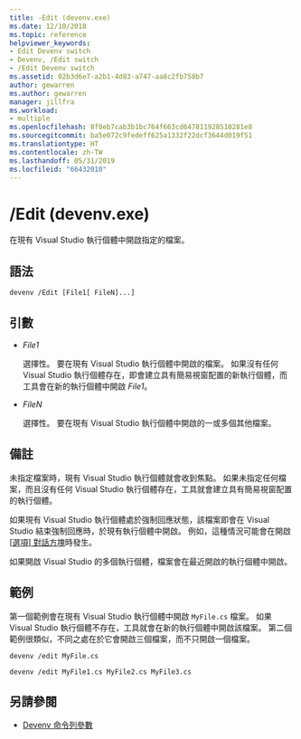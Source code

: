 ```yaml
---
title: -Edit (devenv.exe)
ms.date: 12/10/2018
ms.topic: reference
helpviewer_keywords:
- Edit Devenv switch
- Devenv, /Edit switch
- /Edit Devenv switch
ms.assetid: 02b3d6e7-a2b1-4d83-a747-aa8c2fb758b7
author: gewarren
ms.author: gewarren
manager: jillfra
ms.workload:
- multiple
ms.openlocfilehash: 8f0eb7cab3b1bc764f663cd647811928510281e8
ms.sourcegitcommit: ba5e072c9fedeff625a1332f22dcf3644d019f51
ms.translationtype: HT
ms.contentlocale: zh-TW
ms.lasthandoff: 05/31/2019
ms.locfileid: "66432010"
---
```

# <a name="edit-devenvexe"></a>/Edit (devenv.exe)

在現有 Visual Studio 執行個體中開啟指定的檔案。

## <a name="syntax"></a>語法

```shell
devenv /Edit [File1[ FileN]...]
```

## <a name="arguments"></a>引數

- *File1*

  選擇性。 要在現有 Visual Studio 執行個體中開啟的檔案。 如果沒有任何 Visual Studio 執行個體存在，即會建立具有簡易視窗配置的新執行個體，而工具會在新的執行個體中開啟 *File1*。

- *FileN*

  選擇性。 要在現有 Visual Studio 執行個體中開啟的一或多個其他檔案。

## <a name="remarks"></a>備註

未指定檔案時，現有 Visual Studio 執行個體就會收到焦點。 如果未指定任何檔案，而且沒有任何 Visual Studio 執行個體存在，工具就會建立具有簡易視窗配置的執行個體。

如果現有 Visual Studio 執行個體處於強制回應狀態，該檔案即會在 Visual Studio 結束強制回應時，於現有執行個體中開啟。 例如，這種情況可能會在開啟 [[選項] 對話方塊](../../ide/reference/options-dialog-box-visual-studio.md)時發生。

如果開啟 Visual Studio 的多個執行個體，檔案會在最近開啟的執行個體中開啟。

## <a name="example"></a>範例

第一個範例會在現有 Visual Studio 執行個體中開啟 `MyFile.cs` 檔案。 如果 Visual Studio 執行個體不存在，工具就會在新的執行個體中開啟該檔案。 第二個範例很類似，不同之處在於它會開啟三個檔案，而不只開啟一個檔案。

```shell
devenv /edit MyFile.cs

devenv /edit MyFile1.cs MyFile2.cs MyFile3.cs
```

## <a name="see-also"></a>另請參閱

- [Devenv 命令列參數](../../ide/reference/devenv-command-line-switches.md)
